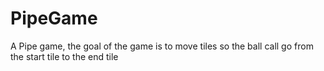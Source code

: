 # PipeGame
A Pipe game, the goal of the game is to move tiles so the ball call go from the start tile to the end tile
